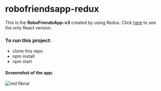 # robofriendsapp-redux

This is the **RoboFriendsApp-v3** created by using Redux. Click [here](https://github.com/MalihaKabir/RoboFriendsByReactJs) to see the only React version.


### To run this project:
* clone this repo
* npm install
* npm start

#### Screenshot of the app:

![red fibnal](https://user-images.githubusercontent.com/43598622/57957336-bdfd0900-791d-11e9-8f06-01f139b0b5db.jpg)
